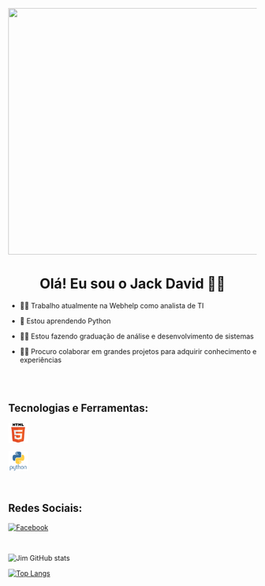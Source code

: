 <img src="https://media0.giphy.com/media/IjTEGrmnQRK6s/giphy.gif?cid=ecf05e47tlozn0w45trd3tj7wj6iim4s2f6p4116dtsd7rif&ep=v1_gifs_search&rid=giphy.gif&ct=g" width="800" height="500">


<br>

<h1 align="center"> Olá! Eu sou o Jack David 👨‍💻 </h1>

<p>

- 👩‍💻 Trabalho atualmente na Webhelp como analista de TI

- 🧠 Estou aprendendo Python
  
- 👨‍🎓 Estou fazendo graduação de análise e desenvolvimento de sistemas

- 👯‍♀️ Procuro colaborar em grandes projetos para adquirir conhecimento e experiências

</p>

<br>


<br>
<h2>Tecnologias e Ferramentas:</h2>
<div align="left">

<a href="https://www.w3.org/html/" target="_blank" rel="noreferrer"><img src="https://raw.githubusercontent.com/devicons/devicon/master/icons/html5/html5-original-wordmark.svg" alt="html5" width="40" height="40"/></a>

<a href="https://docs.python.org/3/" target="_blank" rel="noreferrer"> <img src="https://raw.githubusercontent.com/devicons/devicon/master/icons/python/python-original-wordmark.svg" alt="Python" width="40" height="40"/></a>

</div>

<br>

<h2 align="left">Redes Sociais:</h3>

<div align="left">
  
[![Facebook](	https://img.shields.io/badge/Instagram-E4405F?style=for-the-badge&logo=instagram&logoColor=white)](https://www.instagram.com/jackdmfd/)

</div>

<br>

![Jim GitHub stats](https://github-readme-stats.vercel.app/api?username=jimdmm&show_icons=true&theme=dark)

[![Top Langs](https://github-readme-stats.vercel.app/api/top-langs/?username=jimdmm&theme=dark&card_width=470)](https://github.com/jimdmm/github-readme-stats)
